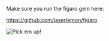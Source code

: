 Make sure you run the figaro gem here:

https://github.com/laserlemon/figaro

![Pick em up!](http://i.ytimg.com/vi/It-IuKPJk0c/0.jpg)
